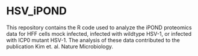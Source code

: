 # HSV_iPOND

This repository contains the R code used to analyze the iPOND proteomics data for HFF cells mock infected, infected with wildtype HSV-1, or infected with ICP0 mutant HSV-1. The analysis of these data contributed to the publication Kim et. al. Nature Microbiology.

